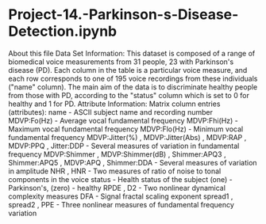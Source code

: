 # Project-14.-Parkinson-s-Disease-Detection.ipynb
About this file Data Set Information: This dataset is composed of a range of biomedical voice measurements from 31 people, 23 with Parkinson's disease (PD). Each column in the table is a particular voice measure, and each row corresponds to one of 195 voice recordings from these individuals ("name" column). The main aim of the data is to discriminate healthy people from those with PD, according to the "status" column which is set to 0 for healthy and 1 for PD.  Attribute Information:  Matrix column entries (attributes):  name - ASCII subject name and recording number  MDVP:Fo(Hz) - Average vocal fundamental frequency  MDVP:Fhi(Hz) - Maximum vocal fundamental frequency  MDVP:Flo(Hz) - Minimum vocal fundamental frequency  MDVP:Jitter(%) , MDVP:Jitter(Abs) , MDVP:RAP , MDVP:PPQ , Jitter:DDP - Several measures of variation in fundamental frequency  MDVP:Shimmer , MDVP:Shimmer(dB) , Shimmer:APQ3 , Shimmer:APQ5 , MDVP:APQ , Shimmer:DDA - Several measures of variation in amplitude  NHR , HNR - Two measures of ratio of noise to tonal components in the voice  status - Health status of the subject (one) - Parkinson's, (zero) - healthy  RPDE , D2 - Two nonlinear dynamical complexity measures  DFA - Signal fractal scaling exponent  spread1 , spread2 , PPE - Three nonlinear measures of fundamental frequency variation
